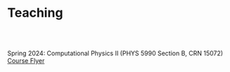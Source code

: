 

# <i class="fas fa-chalkboard-teacher"></i> Teaching
<br><br>

Spring 2024: Computational Physics II (PHYS 5990 Section B, CRN 15072)
<br>
<a href="./PHYS_5990_B_flyer.pdf" target="_blank">Course Flyer</a>

